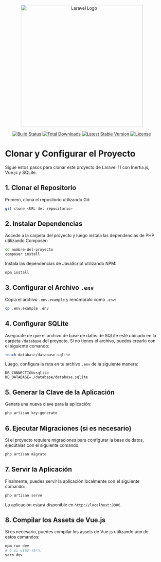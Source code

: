 <p align="center"><a href="https://laravel.com" target="_blank"><img src="https://raw.githubusercontent.com/laravel/art/master/logo-lockup/5%20SVG/2%20CMYK/1%20Full%20Color/laravel-logolockup-cmyk-red.svg" width="400" alt="Laravel Logo"></a></p>

<p align="center">
<a href="https://github.com/laravel/framework/actions"><img src="https://github.com/laravel/framework/workflows/tests/badge.svg" alt="Build Status"></a>
<a href="https://packagist.org/packages/laravel/framework"><img src="https://img.shields.io/packagist/dt/laravel/framework" alt="Total Downloads"></a>
<a href="https://packagist.org/packages/laravel/framework"><img src="https://img.shields.io/packagist/v/laravel/framework" alt="Latest Stable Version"></a>
<a href="https://packagist.org/packages/laravel/framework"><img src="https://img.shields.io/packagist/l/laravel/framework" alt="License"></a>
</p>

# Clonar y Configurar el Proyecto

Sigue estos pasos para clonar este proyecto de Laravel 11 con Inertia.js, Vue.js y SQLite.

## 1. Clonar el Repositorio

Primero, clona el repositorio utilizando Git:

```bash
git clone <URL del repositorio>
```

## 2. Instalar Dependencias

Accede a la carpeta del proyecto y luego instala las dependencias de PHP utilizando Composer:

```bash
cd nombre-del-proyecto
composer install
```

Instala las dependencias de JavaScript utilizando NPM:

```bash
npm install
```

## 3. Configurar el Archivo `.env`

Copia el archivo `.env.example` y renómbralo como `.env`:

```bash
cp .env.example .env
```

## 4. Configurar SQLite

Asegúrate de que el archivo de base de datos de SQLite esté ubicado en la carpeta `/database` del proyecto. Si no tienes el archivo, puedes crearlo con el siguiente comando:

```bash
touch database/database.sqlite
```

Luego, configura la ruta en tu archivo `.env` de la siguiente manera:

```dotenv
DB_CONNECTION=sqlite
DB_DATABASE=./database/database.sqlite
```

## 5. Generar la Clave de la Aplicación

Genera una nueva clave para la aplicación:

```bash
php artisan key:generate
```

## 6. Ejecutar Migraciones (si es necesario)

Si el proyecto requiere migraciones para configurar la base de datos, ejecútalas con el siguiente comando:

```bash
php artisan migrate
```

## 7. Servir la Aplicación

Finalmente, puedes servir la aplicación localmente con el siguiente comando:

```bash
php artisan serve
```

La aplicación estará disponible en `http://localhost:8000`.

## 8. Compilar los Assets de Vue.js

Si es necesario, puedes compilar los assets de Vue.js utilizando uno de estos comandos:

```bash
npm run dev
# o si usas Yarn:
yarn dev
```
